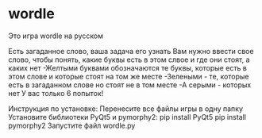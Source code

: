 # wordle
Это игра wordle на русском

Есть загаданное слово, ваша задача его узнать
Вам нужно ввести свое слово, чтобы понять, какие буквы есть в этом слвое и где они стоят, а каких нет
-Желтыми буквами обозначаются те буквы, которые есть в этом слове и которые стоят на том же месте
-Зелеными - те, которые есть в загаданном слове но стоят не в том месте
-А серыми - которых нет
У вас только 6 попыток!

Инструкция по установке:
Перенесите все файлы игры в одну папку
Установите библиотеки PyQt5 и pymorphy2:
pip install PyQt5
pip install pymorphy2
Запустите файл wordle.py

